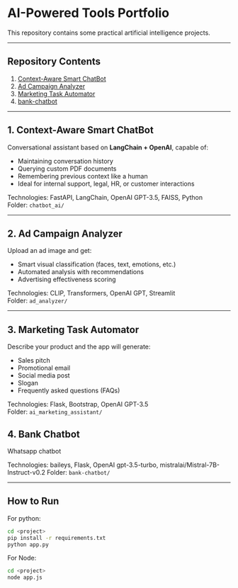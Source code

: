 
# AI-Powered Tools Portfolio

This repository contains some practical artificial intelligence projects.

---

## Repository Contents

1. [Context-Aware Smart ChatBot](#1-context-aware-smart-chatbot)
2. [Ad Campaign Analyzer](#2-ad-campaign-analyzer)
3. [Marketing Task Automator](#3-marketing-task-automator)
4. [bank-chatbot](#4-bank-chatbot)

---

## 1. Context-Aware Smart ChatBot

Conversational assistant based on **LangChain + OpenAI**, capable of:
- Maintaining conversation history
- Querying custom PDF documents
- Remembering previous context like a human
- Ideal for internal support, legal, HR, or customer interactions

Technologies: FastAPI, LangChain, OpenAI GPT-3.5, FAISS, Python  
Folder: `chatbot_ai/`

---

## 2. Ad Campaign Analyzer

Upload an ad image and get:
- Smart visual classification (faces, text, emotions, etc.)
- Automated analysis with recommendations
- Advertising effectiveness scoring

Technologies: CLIP, Transformers, OpenAI GPT, Streamlit  
Folder: `ad_analyzer/`

---

## 3. Marketing Task Automator

Describe your product and the app will generate:
- Sales pitch
- Promotional email
- Social media post
- Slogan
- Frequently asked questions (FAQs)

Technologies: Flask, Bootstrap, OpenAI GPT-3.5  
Folder: `ai_marketing_assistant/`

## 4. Bank Chatbot

Whatsapp chatbot

Technologies: baileys, Flask, OpenAI gpt-3.5-turbo, mistralai/Mistral-7B-Instruct-v0.2
Folder: `bank-chatbot/`

---

## How to Run

For python:

```bash
cd <project>
pip install -r requirements.txt
python app.py
```

For Node:

```bash
cd <project>
node app.js
```
